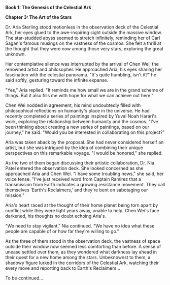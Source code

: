 **Book 1: The Genesis of the Celestial Ark**

**Chapter 3: The Art of the Stars**

Dr. Aria Sterling stood motionless in the observation deck of the Celestial Ark, her eyes glued to the awe-inspiring sight outside the massive window. The star-studded abyss seemed to stretch infinitely, reminding her of Carl Sagan's famous musings on the vastness of the cosmos. She felt a thrill at the thought that they were now among those very stars, exploring the great unknown.

Her contemplative silence was interrupted by the arrival of Chen Wei, the renowned artist and philosopher. He approached Aria, his eyes sharing her fascination with the celestial panorama. "It's quite humbling, isn't it?" he said softly, gesturing toward the infinite expanse.

"Yes," Aria replied. "It reminds me how small we are in the grand scheme of things. But it also fills me with hope for what we can achieve out here."

Chen Wei nodded in agreement, his mind undoubtedly filled with philosophical reflections on humanity's place in the universe. He had recently completed a series of paintings inspired by Yuval Noah Harari's work, exploring the relationship between humanity and the cosmos. "I've been thinking about creating a new series of paintings, based on our journey," he said. "Would you be interested in collaborating on this project?"

Aria was taken aback by the proposal. She had never considered herself an artist, but she was intrigued by the idea of combining their unique perspectives on this remarkable voyage. "I would be honored," she replied.

As the two of them began discussing their artistic collaboration, Dr. Nia Patel entered the observation deck. She looked concerned as she approached Aria and Chen Wei. "I have some troubling news," she said, her voice tense. "I've just received word from Captain Ramirez that a transmission from Earth indicates a growing resistance movement. They call themselves 'Earth's Reclaimers,' and they're bent on sabotaging our mission."

Aria's heart raced at the thought of their home planet being torn apart by conflict while they were light years away, unable to help. Chen Wei's face darkened, his thoughts no doubt echoing Aria's.

"We need to stay vigilant," Nia continued. "We have no idea what these people are capable of or how far they're willing to go."

As the three of them stood in the observation deck, the vastness of space outside their window now seemed less comforting than before. A sense of unease settled over them, as they wondered what darkness lay ahead in their quest for a new home among the stars. Unbeknownst to them, a shadowy figure lurked in the corridors of the Celestial Ark, watching their every move and reporting back to Earth's Reclaimers...

To be continued...